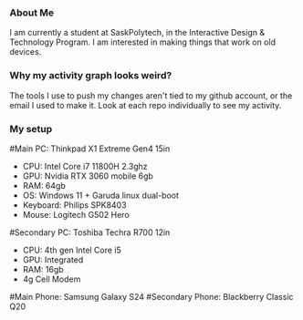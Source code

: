 ### About Me
I am currently a student at SaskPolytech, in the Interactive Design & Technology Program. 
I am interested in making things that work on old devices.
### Why my activity graph looks weird?
The tools I use to push my changes aren't tied to my github account, or the email I used to make it.
Look at each repo individually to see my activity.
### My setup
#Main PC: Thinkpad X1 Extreme Gen4 15in
  - CPU: Intel Core i7 11800H 2.3ghz
  - GPU: Nvidia RTX 3060 mobile 6gb
  - RAM: 64gb
  - OS: Windows 11 + Garuda linux dual-boot
  - Keyboard: Philips SPK8403
  - Mouse: Logitech G502 Hero
    
#Secondary PC: Toshiba Techra R700 12in
  - CPU: 4th gen Intel Core i5
  - GPU: Integrated
  - RAM: 16gb
  - 4g Cell Modem
    
#Main Phone: Samsung Galaxy S24
#Secondary Phone: Blackberry Classic Q20
